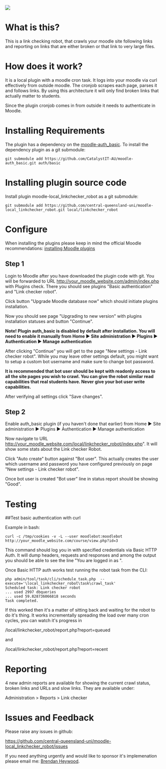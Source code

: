 <a href="https://travis-ci.org/central-queensland-uni/moodle-local_linkchecker_robot">
<img src="https://api.travis-ci.org/central-queensland-uni/moodle-local_linkchecker_robot.svg?branch=master">
</a>

# What is this?

This is a link checking robot, that crawls your moodle site following links
and reporting on links that are either broken or that link to very large
files.

# How does it work?

It is a local plugin with a moodle cron task. It logs into your moodle
via curl effectively from outside moodle. The cronjob scrapes each page,
parses it and follows links. By using this architecture it will only find
broken links that actually matter to students.

Since the plugin cronjob comes in from outside it needs to authenticate in Moodle.

# Installing Requirements

The plugin has a dependency on the [moodle-auth_basic](https://moodle.org/plugins/auth_basic).
To install the dependency plugin as a git submodule:
```
git submodule add https://github.com/CatalystIT-AU/moodle-auth_basic.git auth/basic
```

# Installing plugin source code

Install plugin moodle-local_linkchecker_robot as a git submodule:
```
git submodule add https://github.com/central-queensland-uni/moodle-local_linkchecker_robot.git local/linkchecker_robot
```
# Configure

When installing the plugins please keep in mind the official Moodle recommendations: [installing Moodle plugins](https://docs.moodle.org/30/en/Installing_add-ons)

## Step 1

Login to Moodle after you have downloaded the plugin code with git. You will be forwarded to URL http://your_moodle_website.com/admin/index.php with Plugins check.
There you should see plugins "Basic authentication" and "Link checker robot".

Click button "Upgrade Moodle database now" which should initiate plugins installation.

Now you should see page "Upgrading to new version" with plugins installation statuses and button "Continue".

**Note! Plugin auth_basic is disabled by default after installation.
You will need to enable it manually from Home ► Site administration ► Plugins ► Authentication ► Manage authentication**

After clicking "Continue" you will get to the page "New settings - Link checker robot".
While you may leave other settings default, you might want to setup a custom bot username
and make sure to change bot password.

**It is recommended that bot user should be kept with readonly access to all the site pages you wish to crawl.
You can give the robot similar read capabilities that real students have.
Never give your bot user write capabilities.**

After verifying all settings click "Save changes".

## Step 2

Enable auth_basic plugin (if you haven't done that earlier) from Home ► Site administration ► Plugins ► Authentication ► Manage authentication

Now navigate to URL http://your_moodle_website.com/local/linkchecker_robot/index.php". It will show some stats about the Link checker Robot.

Click "Auto create" button against "Bot user". This actually creates the user which username and password you have
configured previously on page "New settings - Link checker robot".

Once bot user is created "Bot user" line in status report should be showing "Good".

# Testing

##Test basic authentication with curl

Example in bash:
```
curl -c /tmp/cookies -v -L --user moodlebot:moodlebot http://your_moodle_website.com/course/view.php?id=3
```
This command should log you in with specified credentials via Basic HTTP Auth. It will dump headers, requests and responses and among the output you should be able to see the line "You are logged in as ".

Once Basic HTTP auth works test running the robot task from the CLI:

```
php admin/tool/task/cli/schedule_task.php  --execute='\local_linkchecker_robot\task\crawl_task'
Scheduled task: Link checker robot
... used 2997 dbqueries
... used 59.828736066818 seconds
Task completed.
```
If this worked then it's a matter of sitting back and waiting for the
robot to do it's thing. It works incrementally spreading the load over many
cron cycles, you can watch it's progress in

/local/linkchecker_robot/report.php?report=queued

and

/local/linkchecker_robot/report.php?report=recent

# Reporting

4 new admin reports are available for showing the current crawl status, broken links and URLs and slow links. They are available under:

Administration > Reports > Link checker

# Issues and Feedback

Please raise any issues in github:

https://github.com/central-queensland-uni/moodle-local_linkchecker_robot/issues

If you need anything urgently and would like to sponsor it's implemenation please
email me: [Brendan Heywood](mailto:brendan@catalyst-au.net).

